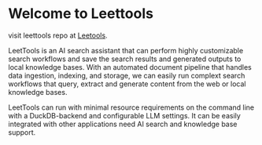 # Welcome to Leettools

visit leettools repo at [Leetools](https://github.com/leettools-dev/leettools).

LeetTools is an AI search assistant that can perform highly customizable search workflows and save the search results and generated outputs to local knowledge bases. With an automated document pipeline that handles data ingestion, indexing, and storage, we can easily run complext search workflows that query, extract and generate content from the web or local knowledge bases.

LeetTools can run with minimal resource requirements on the command line with a DuckDB-backend and configurable LLM settings. It can be easily integrated with other applications need AI search and knowledge base support.
